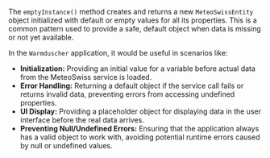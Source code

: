The `emptyInstance()` method creates and returns a new `MeteoSwissEntity` object initialized with default or empty values for all its properties. This is a common pattern used to provide a safe, default object when data is missing or not yet available.

In the `Warmduscher` application, it would be useful in scenarios like:

*   **Initialization:** Providing an initial value for a variable before actual data from the MeteoSwiss service is loaded.
*   **Error Handling:** Returning a default object if the service call fails or returns invalid data, preventing errors from accessing undefined properties.
*   **UI Display:** Providing a placeholder object for displaying data in the user interface before the real data arrives.
*   **Preventing Null/Undefined Errors:** Ensuring that the application always has a valid object to work with, avoiding potential runtime errors caused by null or undefined values.